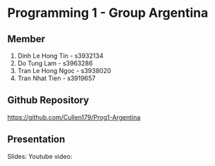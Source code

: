 # Programming 1 - Group Argentina
## Member
1. Dinh Le Hong Tin - s3932134
2. Do Tung Lam - s3963286
3. Tran Le Hong Ngoc - s3938020
4. Tran Nhat Tien - s3919657
## Github Repository
https://github.com/Cullen179/Prog1-Argentina
## Presentation
Slides:
Youtube video: 
